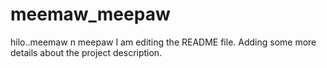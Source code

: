 # meemaw_meepaw
hilo..meemaw n meepaw 
I am editing the README file. Adding some more details about the project description.
